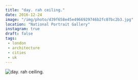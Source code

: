 ```yaml
---
title: "day. rah ceiling."
date: 2016-12-24
image: "/img/photo/d39f658e45e4966929746b2fc07bc2b3.jpg"
location: "National Portrait Gallery"
instagram: true
draft: false
tags:
 - london
 - architecture
 - cities
 - uk
---
```


![day. rah ceiling.](/img/photo/d39f658e45e4966929746b2fc07bc2b3.jpg)
